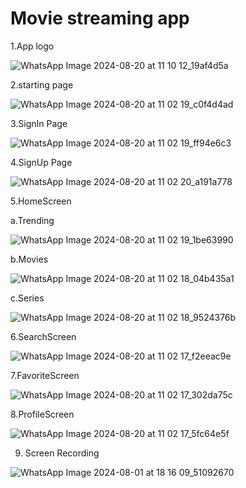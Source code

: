 # Movie streaming app




1.App logo


![WhatsApp Image 2024-08-20 at 11 10 12_19af4d5a](https://github.com/user-attachments/assets/d58822cb-f1ca-409f-8171-5689e79d8c9c)


2.starting page


![WhatsApp Image 2024-08-20 at 11 02 19_c0f4d4ad](https://github.com/user-attachments/assets/4881bdd3-4704-499f-a89f-aeea179a9657)


3.SignIn Page


![WhatsApp Image 2024-08-20 at 11 02 19_ff94e6c3](https://github.com/user-attachments/assets/b2221e7e-106b-4a09-8815-dd5d841d30c1)



4.SignUp Page


![WhatsApp Image 2024-08-20 at 11 02 20_a191a778](https://github.com/user-attachments/assets/23ebcdff-7cdd-4231-8f63-b4b6aeb34ce5)



5.HomeScreen

a.Trending

![WhatsApp Image 2024-08-20 at 11 02 19_1be63990](https://github.com/user-attachments/assets/c0fb488b-e69a-4567-946b-5411a9bc782b)


b.Movies

![WhatsApp Image 2024-08-20 at 11 02 18_04b435a1](https://github.com/user-attachments/assets/f6f5b6c6-7dcc-4345-82d9-875a8575caa0)

c.Series

![WhatsApp Image 2024-08-20 at 11 02 18_9524376b](https://github.com/user-attachments/assets/422ee44f-6845-4dde-ace0-5db57d3dbd69)


6.SearchScreen


![WhatsApp Image 2024-08-20 at 11 02 17_f2eeac9e](https://github.com/user-attachments/assets/1244cfe5-5ae2-4744-9683-2c9961af787c)


7.FavoriteScreen


![WhatsApp Image 2024-08-20 at 11 02 17_302da75c](https://github.com/user-attachments/assets/29a90209-3f01-4506-a26d-026be27765f4)


8.ProfileScreen

![WhatsApp Image 2024-08-20 at 11 02 17_5fc64e5f](https://github.com/user-attachments/assets/0658c888-9cb7-4979-9cfd-fbb5eb0abf53)

9. Screen Recording

![WhatsApp Image 2024-08-01 at 18 16 09_51092670](https://github.com/user-attachments/assets/db04d305-9883-46e8-93d0-fb00b1e4d464)
